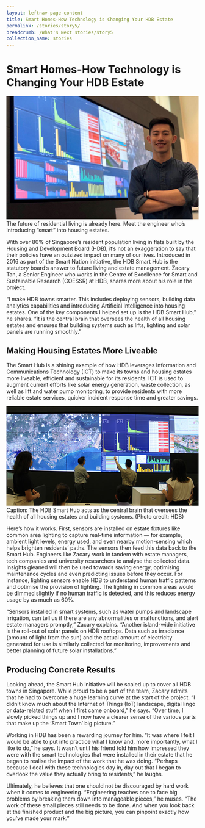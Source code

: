 ```yaml
---
layout: leftnav-page-content
title: Smart Homes-How Technology is Changing Your HDB Estate
permalink: /stories/story5/
breadcrumb: /What's Next stories/story5
collection_name: stories
---
```


# <b> Smart Homes-How Technology is Changing Your HDB Estate</b>
![HDB](/images/s4.1.jpg)
<br>
The future of residential living is already here. Meet the engineer who’s introducing “smart” into housing estates.
<br>

With over 80% of Singapore’s resident population living in flats built by the Housing and Development Board (HDB), it’s not an exaggeration to say that their policies have an outsized impact on many of our lives. Introduced in 2016 as part of the Smart Nation initiative, the HDB Smart Hub is the statutory board’s answer to future living and estate management. Zacary Tan, a Senior Engineer who works in the Centre of Excellence for Smart and Sustainable Research (COESSR) at HDB, shares more about his role in the project.
<br>

“I make HDB towns smarter. This includes deploying sensors, building data analytics capabilities and introducing Artificial Intelligence into housing estates. One of the key components I helped set up is the HDB Smart Hub,” he shares. “It is the central brain that oversees the health of all housing estates and ensures that building systems such as lifts, lighting and solar panels are running smoothly.”
<br>

## Making Housing Estates More Liveable
The Smart Hub is a shining example of how HDB leverages Information and Communications Technology (ICT) to make its towns and housing estates more liveable, efficient and sustainable for its residents. ICT is used to augment current efforts like solar energy generation, waste collection, as well as lift and water pump monitoring, to provide residents with more reliable estate services, quicker incident response time and greater savings.
<br>

![HDB](/images/s4.2.jpg)
<br>
Caption: The HDB Smart Hub acts as the central brain that oversees the health of all housing estates and building systems. (Photo credit: HDB)
<br>

Here’s how it works. First, sensors are installed on estate fixtures like common area lighting to capture real-time information — for example, ambient light levels, energy used, and even nearby motion-sensing which helps brighten residents’ paths. The sensors then feed this data back to the Smart Hub. Engineers like Zacary work in tandem with estate managers, tech companies and university researchers to analyse the collected data. Insights gleaned will then be used towards saving energy, optimising maintenance cycles and even predicting issues before they occur. For instance, lighting sensors enable HDB to understand human traffic patterns and optimise the provision of lighting. The lighting in common areas would be dimmed slightly if no human traffic is detected, and this reduces energy usage by as much as 60%.
<br>

“Sensors installed in smart systems, such as water pumps and landscape irrigation, can tell us if there are any abnormalities or malfunctions, and alert estate managers promptly,” Zacary explains. “Another island-wide initiative is the roll-out of solar panels on HDB rooftops. Data such as irradiance (amount of light from the sun) and the actual amount of electricity generated for use is similarly collected for monitoring, improvements and better planning of future solar installations.”
<br>

## Producing Concrete Results
Looking ahead, the Smart Hub initiative will be scaled up to cover all HDB towns in Singapore. While proud to be a part of the team, Zacary admits that he had to overcome a huge learning curve at the start of the project. “I didn’t know much about the Internet of Things (IoT) landscape, digital lingo or data-related stuff when I first came onboard,” he says. “Over time, I slowly picked things up and I now have a clearer sense of the various parts that make up the ‘Smart Town’ big picture.”
<br>

Working in HDB has been a rewarding journey for him. “It was where I felt I would be able to put into practice what I know and, more importantly, what I like to do,” he says. It wasn’t until his friend told him how impressed they were with the smart technologies that were installed in their estate that he began to realise the impact of the work that he was doing. “Perhaps because I deal with these technologies day in, day out that I began to overlook the value they actually bring to residents,” he laughs.
<br>

Ultimately, he believes that one should not be discouraged by hard work when it comes to engineering. “Engineering teaches one to face big problems by breaking them down into manageable pieces,” he muses. “The work of these small pieces still needs to be done. And when you look back at the finished product and the big picture, you can pinpoint exactly how you’ve made your mark.”  
